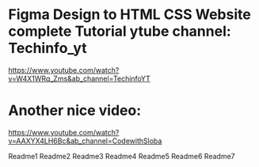 # Figma Design to HTML CSS Website complete Tutorial ytube channel: Techinfo_yt 
https://www.youtube.com/watch?v=W4X1WRq_Zms&ab_channel=TechinfoYT

# Another nice video:
https://www.youtube.com/watch?v=AAXYX4LH6Bc&ab_channel=CodewithSloba


Readme1
Readme2
Readme3
Readme4
Readme5
Readme6
Readme7